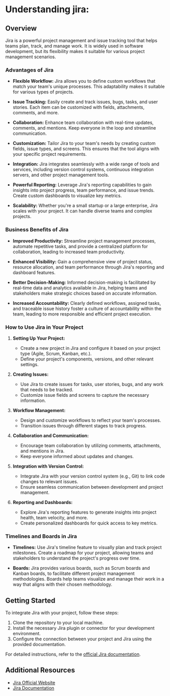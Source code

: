 # Understanding jira:

## Overview

Jira is a powerful project management and issue tracking tool that helps teams plan, track, and manage work. It is widely used in software development, but its flexibility makes it suitable for various project management scenarios.

### Advantages of Jira

- **Flexible Workflow:** Jira allows you to define custom workflows that match your team's unique processes. This adaptability makes it suitable for various types of projects.

- **Issue Tracking:** Easily create and track issues, bugs, tasks, and user stories. Each item can be customized with fields, attachments, comments, and more.

- **Collaboration:** Enhance team collaboration with real-time updates, comments, and mentions. Keep everyone in the loop and streamline communication.

- **Customization:** Tailor Jira to your team's needs by creating custom fields, issue types, and screens. This ensures that the tool aligns with your specific project requirements.

- **Integration:** Jira integrates seamlessly with a wide range of tools and services, including version control systems, continuous integration servers, and other project management tools.

- **Powerful Reporting:** Leverage Jira's reporting capabilities to gain insights into project progress, team performance, and issue trends. Create custom dashboards to visualize key metrics.

- **Scalability:** Whether you're a small startup or a large enterprise, Jira scales with your project. It can handle diverse teams and complex projects.

### Business Benefits of Jira

- **Improved Productivity:** Streamline project management processes, automate repetitive tasks, and provide a centralized platform for collaboration, leading to increased team productivity.

- **Enhanced Visibility:** Gain a comprehensive view of project status, resource allocation, and team performance through Jira's reporting and dashboard features.

- **Better Decision-Making:** Informed decision-making is facilitated by real-time data and analytics available in Jira, helping teams and stakeholders make strategic choices based on accurate information.

- **Increased Accountability:** Clearly defined workflows, assigned tasks, and traceable issue history foster a culture of accountability within the team, leading to more responsible and efficient project execution.

### How to Use Jira in Your Project

1. **Setting Up Your Project:**
    - Create a new project in Jira and configure it based on your project type (Agile, Scrum, Kanban, etc.).
    - Define your project's components, versions, and other relevant settings.

2. **Creating Issues:**
    - Use Jira to create issues for tasks, user stories, bugs, and any work that needs to be tracked.
    - Customize issue fields and screens to capture the necessary information.

3. **Workflow Management:**
    - Design and customize workflows to reflect your team's processes.
    - Transition issues through different stages to track progress.

4. **Collaboration and Communication:**
    - Encourage team collaboration by utilizing comments, attachments, and mentions in Jira.
    - Keep everyone informed about updates and changes.

5. **Integration with Version Control:**
    - Integrate Jira with your version control system (e.g., Git) to link code changes to relevant issues.
    - Ensure seamless communication between development and project management.

6. **Reporting and Dashboards:**
    - Explore Jira's reporting features to generate insights into project health, team velocity, and more.
    - Create personalized dashboards for quick access to key metrics.

### Timelines and Boards in Jira

- **Timelines:** Use Jira's timeline feature to visually plan and track project milestones. Create a roadmap for your project, allowing teams and stakeholders to understand the project's progress over time.

- **Boards:** Jira provides various boards, such as Scrum boards and Kanban boards, to facilitate different project management methodologies. Boards help teams visualize and manage their work in a way that aligns with their chosen methodology.

## Getting Started

To integrate Jira with your project, follow these steps:

1. Clone the repository to your local machine.
2. Install the necessary Jira plugin or connector for your development environment.
3. Configure the connection between your project and Jira using the provided documentation.

For detailed instructions, refer to the [official Jira documentation](https://www.atlassian.com/software/jira/documentation).

## Additional Resources


- [Jira Official Website](https://www.atlassian.com/software/jira)
- [Jira Documentation](https://www.atlassian.com/software/jira/documentation)






